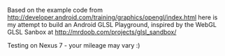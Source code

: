 Based on the example code from http://developer.android.com/training/graphics/opengl/index.html here is my attempt to build an Android GLSL Playground, inspired by the WebGL GLSL Sanbox at http://mrdoob.com/projects/glsl_sandbox/

Testing on Nexus 7 - your mileage may vary :)


